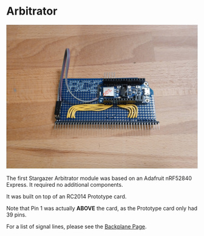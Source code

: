 # Arbitrator

![Stargazer Arbitrator](./../../images/stargazer-arb-002.jpg)

The first Stargazer Arbitrator module was based on an Adafruit nRF52840 Express. It required no additional components.

It was built on top of an RC2014 Prototype card.

Note that Pin 1 was actually **ABOVE** the card, as the Prototype card only had 39 pins.

For a list of signal lines, please see the [Backplane Page](./backplane.md).
